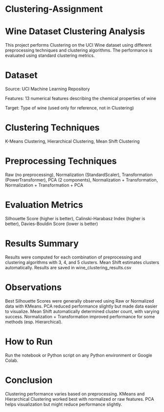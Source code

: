 # Clustering-Assignment

# Wine Dataset Clustering Analysis

This project performs Clustering on the UCI Wine dataset using different preprocessing techniques and clustering algorithms. The performance is evaluated using standard clustering metrics.

# Dataset
Source: UCI Machine Learning Repository

Features: 13 numerical features describing the chemical properties of wine

Target: Type of wine (used only for reference, not in Clustering)

 # Clustering Techniques
 K-Means Clustering,
 Hierarchical Clustering,
 Mean Shift Clustering

 # Preprocessing Techniques
Raw (no preprocessing),
Normalization (StandardScaler),
Transformation (PowerTransformer),
PCA (2 components),
Normalization + Transformation,
Normalization + Transformation + PCA

# Evaluation Metrics
Silhouette Score (higher is better),
Calinski-Harabasz Index (higher is better),
Davies-Bouldin Score (lower is better)

 # Results Summary
Results were computed for each combination of preprocessing and clustering algorithms with 3, 4, and 5 clusters. Mean Shift estimates clusters automatically.
Results are saved in wine_clustering_results.csv

 # Observations
Best Silhouette Scores were generally observed using Raw or Normalized data with KMeans.
PCA reduced performance slightly but made data easier to visualize.
Mean Shift automatically determined cluster count, with varying success.
Normalization + Transformation improved performance for some methods (esp. Hierarchical).

 # How to Run
Run the notebook or Python script on any Python environment or Google Colab.

 # Conclusion
Clustering performance varies based on preprocessing. KMeans and Hierarchical Clustering worked best with normalized or raw features. PCA helps visualization but might reduce performance slightly.
